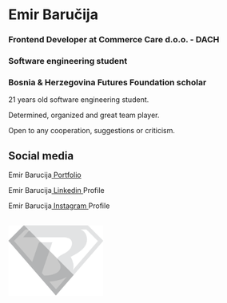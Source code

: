 
<h1>Emir Baručija</h1>
<div>
<h3>Frontend Developer at Commerce Care d.o.o. - DACH</h3>
<h3>Software engineering student</h3>
<h3>Bosnia & Herzegovina Futures Foundation scholar</h3>
</div>
<p>21 years old software engineering student.</p>
<p>Determined, organized and great team player.</p>
<p>Open to any cooperation, suggestions or criticism.</p>

<h2>Social media</h2>
<p>Emir Barucija<a href="https://www.emirbarucija.com"> Portfolio</a>
<p>Emir Barucija<a href="https://www.linkedin.com/in/emirbarucija/"> Linkedin </a>Profile</p>
<p>Emir Barucija<a href="https://www.instagram.com/emirbarucija"> Instagram </a>Profile</p>

<br>

<img src="images/barucman_logo.svg" alt="" width="190px">

<!--
**barucija/barucija** is a ✨ _special_ ✨ repository because its `README.md` (this file) appears on your GitHub profile.

Here are some ideas to get you started:

- 🔭 I’m currently working on ...
- 🌱 I’m currently learning ...
- 👯 I’m looking to collaborate on ...
- 🤔 I’m looking for help with ...
- 💬 Ask me about ...
- 📫 How to reach me: ...
- 😄 Pronouns: ...
- ⚡ Fun fact: ...
-->
